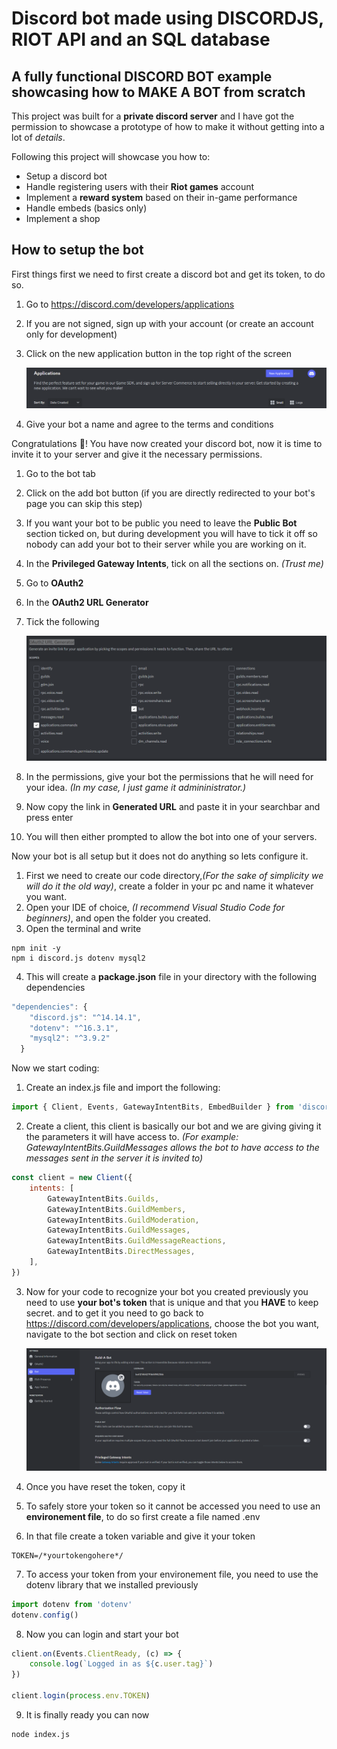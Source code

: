 # Discord bot made using DISCORDJS, RIOT API and an SQL database

## A fully functional DISCORD BOT example showcasing how to MAKE A BOT from scratch

This project was built for a **private discord server** and I have got the permission to showcase a prototype of how to make it without getting into a lot of _details_.

Following this project will showcase you how to:

-   Setup a discord bot
-   Handle registering users with their **Riot games** account
-   Implement a **reward system** based on their in-game performance
-   Handle embeds (basics only)
-   Implement a shop

## How to setup the bot

First things first we need to first create a discord bot and get its token, to do so.

1. Go to https://discord.com/developers/applications
2. If you are not signed, sign up with your account (or create an account only for development)
3. Click on the new application button in the top right of the screen

    ![Fig.1](/assets/new%20application.png)

4. Give your bot a name and agree to the terms and conditions

Congratulations :tada:! You have now created your discord bot, now it is time to invite it to your server and give it the necessary permissions.

1. Go to the bot tab
2. Click on the add bot button (if you are directly redirected to your bot's page you can skip this step)
3. If you want your bot to be public you need to leave the **Public Bot** section ticked on, but during development you will have to tick it off so nobody can add your bot to their server while you are working on it.
4. In the **Privileged Gateway Intents**, tick on all the sections on. _(Trust me)_
5. Go to **OAuth2**
6. In the **OAuth2 URL Generator**
7. Tick the following

    ![Fig.2](/assets/url_generator.png)

8. In the permissions, give your bot the permissions that he will need for your idea. _(In my case, I just game it admininistrator.)_
9. Now copy the link in **Generated URL** and paste it in your searchbar and press enter
10. You will then either prompted to allow the bot into one of your servers.

Now your bot is all setup but it does not do anything so lets configure it.

1. First we need to create our code directory,_(For the sake of simplicity we will do it the old way)_, create a folder in your pc and name it whatever you want.
2. Open your IDE of choice, _(I recommend Visual Studio Code for beginners)_, and open the folder you created.
3. Open the terminal and write

```
npm init -y
npm i discord.js dotenv mysql2
```

4. This will create a **package.json** file in your directory with the following dependencies

```javascript
"dependencies": {
    "discord.js": "^14.14.1",
    "dotenv": "^16.3.1",
    "mysql2": "^3.9.2"
  }
```

Now we start coding:

1. Create an index.js file and import the following:

```javascript
import { Client, Events, GatewayIntentBits, EmbedBuilder } from 'discord.js'
```

2. Create a client, this client is basically our bot and we are giving giving it the parameters it will have access to. _(For example: GatewayIntentBits.GuildMessages allows the bot to have access to the messages sent in the server it is invited to)_

```javascript
const client = new Client({
	intents: [
		GatewayIntentBits.Guilds,
		GatewayIntentBits.GuildMembers,
		GatewayIntentBits.GuildModeration,
		GatewayIntentBits.GuildMessages,
		GatewayIntentBits.GuildMessageReactions,
		GatewayIntentBits.DirectMessages,
	],
})
```

3. Now for your code to recognize your bot you created previously you need to use **your bot's token** that is unique and that you **HAVE** to keep secret. and to get it you need to go back to https://discord.com/developers/applications, choose the bot you want, navigate to the bot section and click on reset token

    ![Fig.3](/assets/gettoken.png)

4. Once you have reset the token, copy it

5. To safely store your token so it cannot be accessed you need to use an **environement file**, to do so first create a file named .env

6. In that file create a token variable and give it your token

```.env
TOKEN=/*yourtokengohere*/
```

7. To access your token from your environement file, you need to use the dotenv library that we installed previously

```javascript
import dotenv from 'dotenv'
dotenv.config()
```

8. Now you can login and start your bot

```javascript
client.on(Events.ClientReady, (c) => {
	console.log(`Logged in as ${c.user.tag}`)
})

client.login(process.env.TOKEN)
```

9. It is finally ready you can now

```
node index.js
```
